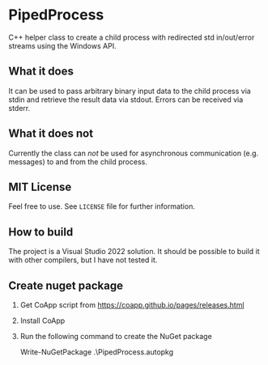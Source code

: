 # PipedProcess

C++ helper class to create a child process with redirected std in/out/error streams 
using the Windows API.

## What it does

It can be used to pass arbitrary binary input data to the child process via stdin and
retrieve the result data via stdout. Errors can be received via stderr.

## What it does not

Currently the class can *not* be used for asynchronous communication (e.g. messages) to and from the child process.

## MIT License

Feel free to use. See `LICENSE` file for further information.

## How to build

The project is a Visual Studio 2022 solution. It should be possible to build it with other compilers, but I have not tested it.

## Create nuget package 

1. Get CoApp script from https://coapp.github.io/pages/releases.html
2. Install CoApp
3. Run the following command to create the NuGet package

    Write-NuGetPackage .\PipedProcess.autopkg


